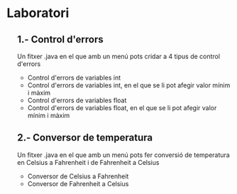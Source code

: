<h1>Laboratori</h1>

<ul>
  <h2>1.- Control d'errors</h2>
  <p>Un fitxer .java en el que amb un menú pots cridar a 4 tipus de control d'errors</p>
  <ul>
    <li>Control d'errors de variables int</li>
    <li>Control d'errors de variables int, en el que se li pot afegir valor mínim i màxim</li>
    <li>Control d'errors de variables float</li>
    <li>Control d'errors de variables float, en el que se li pot afegir valor mínim i màxim</li>
  </ul>
  <h2>2.- Conversor de temperatura</h2>
  <p>Un fitxer .java en el que amb un menú pots fer conversió de temperatura en Celsius a Fahrenheit i de Fahrenheit a Celsius</p>
  <ul>
    <li>Conversor de Celsius a Fahrenheit</li>
    <li>Conversor de Fahrenheit a Celsius</li>
  </ul>
</ul>